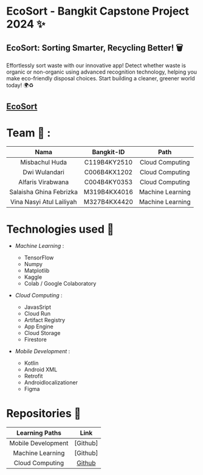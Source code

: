 # EcoSort - Bangkit Capstone Project 2024 ✨


## EcoSort: Sorting Smarter, Recycling Better! 🗑️ <br>
Effortlessly sort waste with our innovative app! Detect whether waste is organic or non-organic using advanced recognition technology, helping you make eco-friendly disposal choices. Start building a cleaner, greener world today! 🌍♻️



## [EcoSort](https://project-capstone-c242-pr600.et.r.appspot.com)

# Team 🤝 :
|          Nama         | Bangkit-ID |       Path       |
|:---------------------:|:----------:|:----------------:|
| Misbachul Huda | C119B4KY2510  | Cloud Computing |
| Dwi Wulandari | C006B4KX1202 | Cloud Computing |
| Alfaris Virabwana | C004B4KY0353 | Cloud Computing |
| Salaisha Ghina Febrizka | M319B4KX4016 | Machine Learning |
| Vina Nasyi Atul Lailiyah | M327B4KX4420 | Machine Learning |

# Technologies used 🔧 

- *Machine Learning* :
  * TensorFlow
  * Numpy
  * Matplotlib
  * Kaggle
  * Colab / Google Colaboratory
  
- *Cloud Computing* : 
  * JavasSript
  * Cloud Run
  * Artifact Registry
  * App Engine
  * Cloud Storage
  * Firestore

- *Mobile Development* :
  * Kotlin
  * Android XML
  * Retrofit
  * Androidlocalizationer
  * Figma

# Repositories 📁
|   Learning Paths   |                                Link                                |
| :----------------: | :----------------------------------------------------------------: |
| Mobile Development| [Github] |
| Machine Learning | [Github]  |
| Cloud Computing | [Github](https://github.com/chrollo3/Cloud-Computing-Capstone) |
